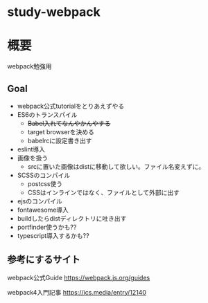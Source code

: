 # study-webpack
# 概要
webpack勉強用

## Goal
- webpack公式tutorialをとりあえずやる
- ES6のトランスパイル
    - ~~Babel入れてなんやかんやする~~
    - target browserを決める
    - babelrcに設定書き出す
- eslint導入
- 画像を扱う
    - srcに置いた画像はdistに移動して欲しい。ファイル名変えずに。
- SCSSのコンパイル
    - postcss使う
    - CSSはインラインではなく、ファイルとして外部に出す
- ejsのコンパイル
- fontawesome導入
- buildしたらdistディレクトリに吐き出す
- portfinder使うかも??
- typescript導入するかも??

## 参考にするサイト
webpack公式Guide
https://webpack.js.org/guides

webpack4入門記事
https://ics.media/entry/12140
